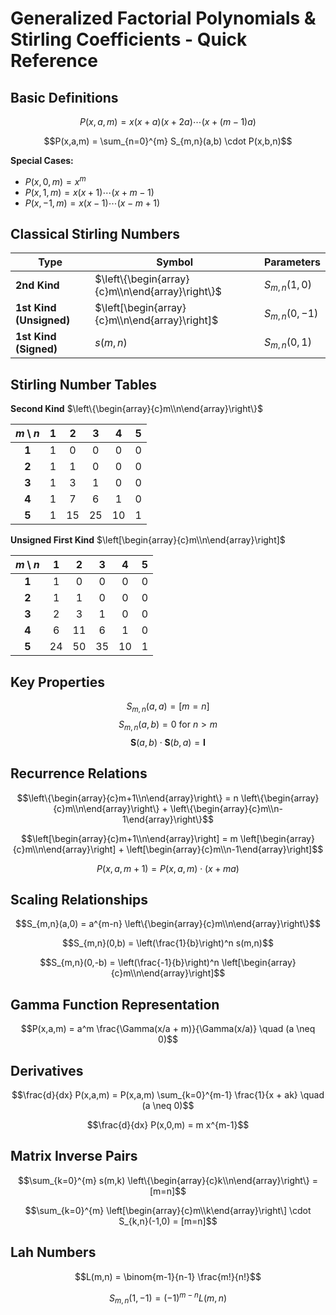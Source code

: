 # Generalized Factorial Polynomials & Stirling Coefficients - Quick Reference

## Basic Definitions

$$P(x,a,m) = x(x+a)(x+2a)\cdots(x+(m-1)a)$$

$$P(x,a,m) = \sum_{n=0}^{m} S_{m,n}(a,b) \cdot P(x,b,n)$$

**Special Cases:**
- $P(x,0,m) = x^m$  
- $P(x,1,m) = x(x+1)\cdots(x+m-1)$
- $P(x,-1,m) = x(x-1)\cdots(x-m+1)$

## Classical Stirling Numbers

| Type | Symbol | Parameters |
|------|--------|------------|
| **2nd Kind** | $\left\{\begin{array}{c}m\\n\end{array}\right\}$ | $S_{m,n}(1,0)$ |
| **1st Kind (Unsigned)** | $\left[\begin{array}{c}m\\n\end{array}\right]$ | $S_{m,n}(0,-1)$ |
| **1st Kind (Signed)** | $s(m,n)$ | $S_{m,n}(0,1)$ |

## Stirling Number Tables

**Second Kind** $\left\{\begin{array}{c}m\\n\end{array}\right\}$

| $m \setminus n$ | **1** | **2** | **3** | **4** | **5** |
|:---:|:---:|:---:|:---:|:---:|:---:|
| **1** | 1 | 0 | 0 | 0 | 0 |
| **2** | 1 | 1 | 0 | 0 | 0 |
| **3** | 1 | 3 | 1 | 0 | 0 |
| **4** | 1 | 7 | 6 | 1 | 0 |
| **5** | 1 | 15 | 25 | 10 | 1 |

**Unsigned First Kind** $\left[\begin{array}{c}m\\n\end{array}\right]$

| $m \setminus n$ | **1** | **2** | **3** | **4** | **5** |
|:---:|:---:|:---:|:---:|:---:|:---:|
| **1** | 1 | 0 | 0 | 0 | 0 |
| **2** | 1 | 1 | 0 | 0 | 0 |
| **3** | 2 | 3 | 1 | 0 | 0 |
| **4** | 6 | 11 | 6 | 1 | 0 |
| **5** | 24 | 50 | 35 | 10 | 1 |

## Key Properties

$$S_{m,n}(a,a) = [m=n]$$
$$S_{m,n}(a,b) = 0 \text{ for } n > m$$
$$\mathbf{S}(a,b) \cdot \mathbf{S}(b,a) = \mathbf{I}$$

## Recurrence Relations

$$\left\{\begin{array}{c}m+1\\n\end{array}\right\} = n \left\{\begin{array}{c}m\\n\end{array}\right\} + \left\{\begin{array}{c}m\\n-1\end{array}\right\}$$

$$\left[\begin{array}{c}m+1\\n\end{array}\right] = m \left[\begin{array}{c}m\\n\end{array}\right] + \left[\begin{array}{c}m\\n-1\end{array}\right]$$

$$P(x,a,m+1) = P(x,a,m) \cdot (x + ma)$$

## Scaling Relationships

$$S_{m,n}(a,0) = a^{m-n} \left\{\begin{array}{c}m\\n\end{array}\right\}$$

$$S_{m,n}(0,b) = \left(\frac{1}{b}\right)^n s(m,n)$$

$$S_{m,n}(0,-b) = \left(\frac{-1}{b}\right)^n \left[\begin{array}{c}m\\n\end{array}\right]$$

## Gamma Function Representation

$$P(x,a,m) = a^m \frac{\Gamma(x/a + m)}{\Gamma(x/a)} \quad (a \neq 0)$$

## Derivatives

$$\frac{d}{dx} P(x,a,m) = P(x,a,m) \sum_{k=0}^{m-1} \frac{1}{x + ak} \quad (a \neq 0)$$

$$\frac{d}{dx} P(x,0,m) = m x^{m-1}$$

## Matrix Inverse Pairs

$$\sum_{k=0}^{m} s(m,k) \left\{\begin{array}{c}k\\n\end{array}\right\} = [m=n]$$

$$\sum_{k=0}^{m} \left[\begin{array}{c}m\\k\end{array}\right\] \cdot S_{k,n}(-1,0) = [m=n]$$

## Lah Numbers

$$L(m,n) = \binom{m-1}{n-1} \frac{m!}{n!}$$

$$S_{m,n}(1,-1) = (-1)^{m-n} L(m,n)$$
